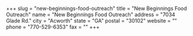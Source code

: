 +++
slug = "new-beginnings-food-outreach"
title = "New Beginnings Food Outreach"
name = "New Beginnings Food Outreach"
address = "7034 Glade Rd."
city = "Acworth"
state = "GA"
postal = "30102"
website = ""
phone = "770-529-6353"
fax = ""
+++
